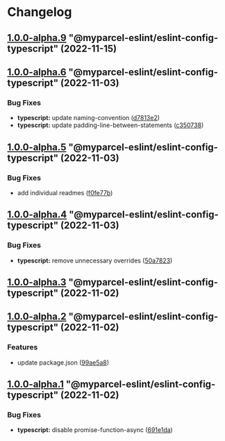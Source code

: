 # Changelog

<!-- MONODEPLOY:BELOW -->

## [1.0.0-alpha.9](https://github/myparcelnl/eslint/compare/@myparcel-eslint/eslint-config-typescript@1.0.0-alpha.8...@myparcel-eslint/eslint-config-typescript@1.0.0-alpha.9) "@myparcel-eslint/eslint-config-typescript" (2022-11-15)




## [1.0.0-alpha.6](https://github/myparcelnl/eslint/compare/@myparcel-eslint/eslint-config-typescript@1.0.0-alpha.5...@myparcel-eslint/eslint-config-typescript@1.0.0-alpha.6) "@myparcel-eslint/eslint-config-typescript" (2022-11-03)


### Bug Fixes

* **typescript:** update naming-convention ([d7813e2](https://github/myparcelnl/eslint/commit/d7813e2a717b08703535781d6473f7097d9e7c05))
* **typescript:** update padding-line-between-statements ([c350738](https://github/myparcelnl/eslint/commit/c35073842deb9cbaedb0bc3a9c87c1ddbd9abc15))




## [1.0.0-alpha.5](https://github/myparcelnl/eslint/compare/@myparcel-eslint/eslint-config-typescript@1.0.0-alpha.4...@myparcel-eslint/eslint-config-typescript@1.0.0-alpha.5) "@myparcel-eslint/eslint-config-typescript" (2022-11-03)


### Bug Fixes

* add individual readmes ([f0fe77b](https://github/myparcelnl/eslint/commit/f0fe77bd13668afdc7472d474aa967771945ae99))




## [1.0.0-alpha.4](https://github/myparcelnl/eslint/compare/@myparcel-eslint/eslint-config-typescript@1.0.0-alpha.3...@myparcel-eslint/eslint-config-typescript@1.0.0-alpha.4) "@myparcel-eslint/eslint-config-typescript" (2022-11-03)


### Bug Fixes

* **typescript:** remove unnecessary overrides ([50a7823](https://github/myparcelnl/eslint/commit/50a7823fd22c365db635a24c5a86a3fff5dcba4a))




## [1.0.0-alpha.3](https://github/myparcelnl/eslint/compare/@myparcel-eslint/eslint-config-typescript@1.0.0-alpha.2...@myparcel-eslint/eslint-config-typescript@1.0.0-alpha.3) "@myparcel-eslint/eslint-config-typescript" (2022-11-02)




## [1.0.0-alpha.2](https://github/myparcelnl/eslint/compare/@myparcel-eslint/eslint-config-typescript@1.0.0-alpha.1...@myparcel-eslint/eslint-config-typescript@1.0.0-alpha.2) "@myparcel-eslint/eslint-config-typescript" (2022-11-02)


### Features

* update package.json ([99ae5a8](https://github/myparcelnl/eslint/commit/99ae5a866389101f92e0b7ea077306d9dabb44e4))




## [1.0.0-alpha.1](https://github/myparcelnl/eslint/compare/@myparcel-eslint/eslint-config-typescript@1.0.0-alpha.0...@myparcel-eslint/eslint-config-typescript@1.0.0-alpha.1) "@myparcel-eslint/eslint-config-typescript" (2022-11-02)


### Bug Fixes

* **typescript:** disable promise-function-async ([691e1da](https://github/myparcelnl/eslint/commit/691e1dac244c5a8de9755e911b2d5c92bb84dde6))



